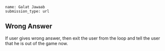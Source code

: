 ```ngMeta
name: Galat Jawaab
submission_type: url
```

## Wrong Answer
If user gives wrong answer, then exit the user from the loop and tell the user that he is out of the game now.